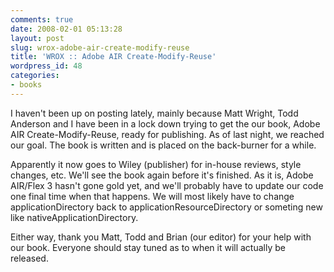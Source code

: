 ```yaml
---
comments: true
date: 2008-02-01 05:13:28
layout: post
slug: wrox-adobe-air-create-modify-reuse
title: 'WROX :: Adobe AIR Create-Modify-Reuse'
wordpress_id: 48
categories:
- books
---
```


I haven't been up on posting lately, mainly because Matt Wright, Todd Anderson and I have been in a lock down trying to get the our book, Adobe AIR Create-Modify-Reuse, ready for publishing. As of last night, we reached our goal. The book is written and is placed on the back-burner for a while.

Apparently it now goes to Wiley (publisher) for in-house reviews, style changes, etc.  We'll see the book again before it's finished. As it is, Adobe AIR/Flex 3 hasn't gone gold yet, and we'll probably have to update our code one final time when that happens. We will most likely have to change applicationDirectory back to applicationResourceDirectory or someting new like nativeApplicationDirectory.

Either way, thank you Matt, Todd and Brian (our editor) for your help with our book. Everyone should stay tuned as to when it will actually be released.
